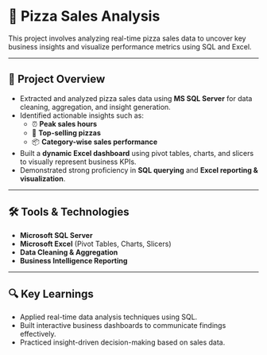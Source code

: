 # 🍕 Pizza Sales Analysis

This project involves analyzing real-time pizza sales data to uncover key business insights and visualize performance metrics using SQL and Excel.

---

## 📌 Project Overview

- Extracted and analyzed pizza sales data using **MS SQL Server** for data cleaning, aggregation, and insight generation.
- Identified actionable insights such as:
  - ⏰ **Peak sales hours**
  - 🍕 **Top-selling pizzas**
  - 📦 **Category-wise sales performance**
- Built a **dynamic Excel dashboard** using pivot tables, charts, and slicers to visually represent business KPIs.
- Demonstrated strong proficiency in **SQL querying** and **Excel reporting & visualization**.

---

## 🛠 Tools & Technologies

- **Microsoft SQL Server**
- **Microsoft Excel** (Pivot Tables, Charts, Slicers)
- **Data Cleaning & Aggregation**
- **Business Intelligence Reporting**

---

## 🔍 Key Learnings

- Applied real-time data analysis techniques using SQL.
- Built interactive business dashboards to communicate findings effectively.
- Practiced insight-driven decision-making based on sales data.
